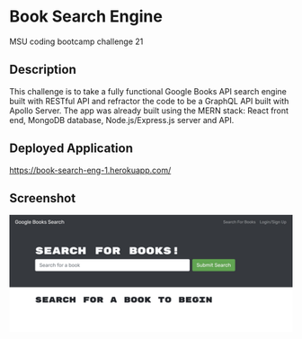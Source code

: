 # Book Search Engine
MSU coding bootcamp challenge 21

## Description
This challenge is to take a fully functional Google Books API search engine built with RESTful API and refractor the code to be a GraphQL API built with Apollo Server.  The app was already built using the MERN stack: React front end, MongoDB database, Node.js/Express.js server and API.

## Deployed Application
https://book-search-eng-1.herokuapp.com/


## Screenshot
![Screenshot](/Screenshot.jpg)

